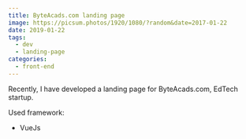 ```yaml
---
title: ByteAcads.com landing page
image: https://picsum.photos/1920/1080/?random&date=2017-01-22
date: 2019-01-22
tags: 
  - dev
  - landing-page
categories:
  - front-end
--- 
```


Recently, I have developed a landing page for ByteAcads.com, EdTech startup.

Used framework:
- VueJs